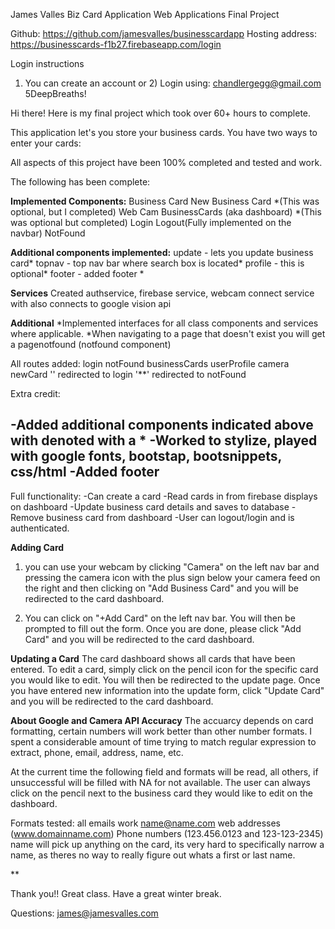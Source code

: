 James Valles 
Biz Card Application 
Web Applications 
Final Project

Github: https://github.com/jamesvalles/businesscardapp
Hosting address: https://businesscards-f1b27.firebaseapp.com/login


Login instructions
1) You can create an account or 2)
Login using: 
chandlergegg@gmail.com
5DeepBreaths! 


Hi there! Here is my final project which took over 60+ hours to complete.

This application let's you store your business cards. You have two ways to enter your cards:

All aspects of this project have been 100% completed and tested and work. 

The following has been complete: 

**Implemented Components:** 
Business Card
New Business Card *(This was optional, but I completed)
Web Cam 
BusinessCards (aka dashboard) *(This was optional but completed)
Login 
Logout(Fully implemented on the navbar)
NotFound 

**Additional components implemented:**
update - lets you update business card*
topnav - top nav bar where search box is located*
profile - this is optional*
footer - added footer * 

**Services**
Created authservice, firebase service, webcam connect service with also connects to google vision api 

**Additional**
*Implemented interfaces for all class components and services where applicable. 
*When navigating to a page that doesn't exist you will get a pagenotfound (notfound component)

All routes added: 
login 
notFound
businessCards
userProfile 
camera
newCard
'' redirected to login 
'**' redirected to notFound
 
Extra credit: 

-Added additional components indicated above with denoted with a *
-Worked to stylize, played with google fonts, bootstap, bootsnippets, css/html
-Added footer 
-

Full functionality:
-Can create a card
-Read cards in from firebase displays on dashboard
-Update business card details and saves to database
-Remove business card from dashboard 
-User can logout/login and is authenticated. 


**Adding Card**
 1) you can use your webcam by clicking "Camera" on the left nav bar and pressing the camera icon with the plus sign below your camera feed on the right and then clicking on "Add Business Card" and you will be redirected to the card dashboard. 

 2) You can click on "+Add Card" on the left nav bar. You will then be prompted to fill out the form. Once you are done, please click "Add Card" and you will be redirected to the card dashboard. 


 **Updating a Card**
 The card dashboard shows all cards that have been entered. To edit a card, simply click on the pencil icon for the specific card you would like to edit. You will then be redirected to the update page. Once you have entered new information into the update form, click "Update Card" and you will be redirected to the card dashboard. 

 **About Google and Camera API Accuracy**
 The accuarcy depends on card formatting, certain numbers will work better than other number formats. I spent a considerable amount of time trying to match regular expression to extract, phone, email, address, name, etc. 

 At the current time the following field and formats will be read, all others, if unsuccessful will be filled with NA for not available. The user can always click on the pencil next to the business card they would like to edit on the dashboard. 

 Formats tested: 
 all emails work name@name.com
 web addresses (www.domainname.com)
 Phone numbers (123.456.0123 and 123-123-2345)
 name will pick up anything on the card, its very hard to specifically narrow a name, as theres no way to really figure out whats a first or last name. 

 **

Thank you!! Great class. Have a great winter break. 

Questions: james@jamesvalles.com
